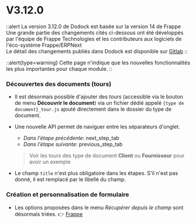 # V3.12.0

::alert
La version 3.12.0 de Dodock est basée sur la version 14 de Frappe  
Une grande partie des changements cités ci-dessous ont été développés par l'équipe de Frappe Technologies et les contributeurs aux logiciels de l'éco-système Frappe/ERPNext  
Le détail des changements publiés dans Dodock est disponible sur [Gitlab](https://gitlab.com/dokos/dodock/-/releases/v3.12.0)
::

::alert{type=warning}
Cette page n'indique que les nouvelles fonctionnalités les plus importantes pour chaque module.
::

### Découvertes des documents (tours)

- Il est désormais possible d'ajouter des *tours* (accessible via le bouton de menu **Découvrir le document**) via un fichier dédié appelé `{type de document}_tour.js` ajouté directement dans le dossier du type de document.

- Une nouvelle API permet de naviguer entre les séparateurs d'onglet.
  - *Dans l'étape précédente*: next_step_tab
  - *Dans l'étape suivante*: previous_step_tab

  > Voir les tours des type de document **Client** ou **Fournisseur** pour avoir un exemple

- Le champ `title` n'est plus obligatoire dans les étapes. S'il n'est pas donné, il est remplacé par le libellé du champ.

### Création et personnalisation de formulaire

- Les options proposées dans le menu *Récupérer depuis le champ* sont désormais triées.
:point_right: [Frappe](https://github.com/frappe/frappe/pull/19019)
